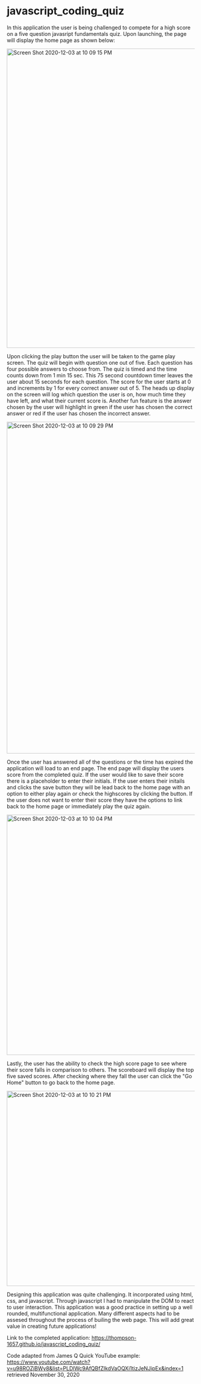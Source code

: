 # javascript_coding_quiz
In this application the user is being challenged to compete for a high score on a five question javasript fundamentals quiz. Upon launching, the page will display the home page as shown below:


<img width="802" alt="Screen Shot 2020-12-03 at 10 09 15 PM" src="https://user-images.githubusercontent.com/71091515/101121068-d3e02680-35b4-11eb-82bc-6abf92d84e17.png">


Upon clicking the play button the user will be taken to the game play screen. The quiz will begin with question one out of five. Each question has four possible answers to choose from. The quiz is timed and the time counts down from 1 min 15 sec. This 75 second countdown timer leaves the user about 15 seconds for each question. The score for the user starts at 0 and increments by 1 for every correct answer out of 5. The heads up display on the screen will log which question the user is on, how much time they have left, and what their current score is. Another fun feature is the answer chosen by the user will highlight in green if the user has chosen the correct answer or red if the user has chosen the incorrect answer.


<img width="889" alt="Screen Shot 2020-12-03 at 10 09 29 PM" src="https://user-images.githubusercontent.com/71091515/101121263-50730500-35b5-11eb-97d7-531f475dc799.png">


Once the user has answered all of the questions or the time has expired the application will load to an end page. The end page will display the users score from the completed quiz. If the user would like to save their score there is a placeholder to enter their initials. If the user enters their initails and clicks the save button they will be lead back to the home page with an option to either play again or check the highscores by clicking the button. If the user does not want to enter their score they have the options to link back to the home page or immediately play the quiz again.


<img width="644" alt="Screen Shot 2020-12-03 at 10 10 04 PM" src="https://user-images.githubusercontent.com/71091515/101121848-b3b16700-35b6-11eb-9483-5958fe2615b4.png">


Lastly, the user has the ability to check the high score page to see where their score falls in comparison to others. The scoreboard will display the top five saved scores. After checking where they fall the user can click the "Go Home" button to go back to the home page.


<img width="523" alt="Screen Shot 2020-12-03 at 10 10 21 PM" src="https://user-images.githubusercontent.com/71091515/101122161-6f729680-35b7-11eb-9e5b-a6bd585d116a.png">


Designing this application was quite challenging. It incorporated using html, css, and javascript. Through javascript I had to manipulate the DOM to react to user interaction. This application was a good practice in setting up a well rounded, multifunctional application. Many different aspects had to be assesed throughout the process of builing the web page. This will add great value in creating future applications!


Link to the completed application: https://thompson-1657.github.io/javascript_coding_quiz/



Code adapted from James Q Quick YouTube example:
https://www.youtube.com/watch?v=u98ROZjBWy8&list=PLDlWc9AfQBfZIkdVaOQXi1tizJeNJipEx&index=1
retrieved November 30, 2020






